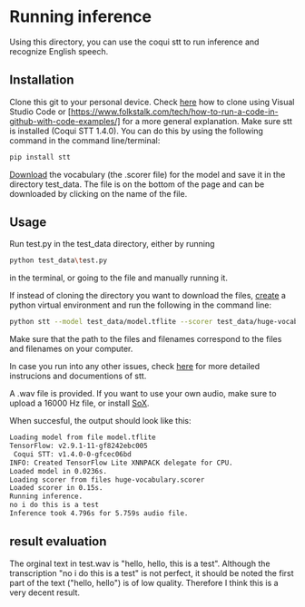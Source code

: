 # Running inference

Using this directory, you can use the coqui stt to run inference and recognize English speech.

## Installation

Clone this git to your personal device. Check [here](https://code.visualstudio.com/docs/sourcecontrol/github) how to clone using Visual Studio Code or [https://www.folkstalk.com/tech/how-to-run-a-code-in-github-with-code-examples/] for a more general explanation. Make sure stt is installed (Coqui STT  1.4.0). You can do this by using the following command in the command line/terminal:

```bash
pip install stt
```
[Download](https://coqui.ai/english/coqui/v1.0.0-huge-vocab) the vocabulary (the .scorer file) for the model and save it in the directory test_data. The file is on the bottom of the page and can be downloaded by clicking on the name of the file.



## Usage

Run test.py in the test_data directory, either by running 
```bash
python test_data\test.py
```
in the terminal, or going to the file and manually running it.

If instead of cloning the directory you want to download the files, [create](https://docs.python.org/3/library/venv.html) a python virtual environment and run the following in the command line:

```bash
python stt --model test_data/model.tflite --scorer test_data/huge-vocabulary.scorer --audio test_data/test.wav
```

Make sure that the path to the files and filenames correspond to the files and filenames on your computer.

In case you run into any other issues, check [here](https://stt.readthedocs.io/en/latest/DEPLOYMENT.html#download-models) for more detailed instrucions and documentions of stt. 

A .wav file is provided. If you want to use your own audio, make sure to upload a 16000 Hz file, or install [SoX](https://sox.sourceforge.net/).

When succesful, the output should look like this:

```bash
Loading model from file model.tflite
TensorFlow: v2.9.1-11-gf8242ebc005
 Coqui STT: v1.4.0-0-gfcec06bd
INFO: Created TensorFlow Lite XNNPACK delegate for CPU.
Loaded model in 0.0236s.
Loading scorer from files huge-vocabulary.scorer
Loaded scorer in 0.15s.
Running inference.
no i do this is a test
Inference took 4.796s for 5.759s audio file.
```

## result evaluation

The orginal text in test.wav is "hello, hello, this is a test". Although the transcription "no i do this is a test" is not perfect, it should be noted the first part of the text ("hello, hello") is of low quality. Therefore I think this is a very decent result.